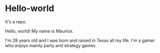 # Hello-world
It's a repo.

Hello, world! My name is Maurice. 

I'm 28 years old and I was born and raised in Texas all my life.
I'm a gamer who enjoys mainly party and strategy games.
